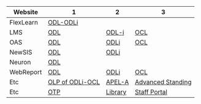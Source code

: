 
| Website      |  1 |  2 |  3 |
| ----------- | ----------- | ----------- | ----------- |
| FlexLearn   | [ODL-ODLi](https://flexlearn.wou.edu.my/) |  |  |
| LMS   | [ODL](http://lms.wou.edu.my/) | [ODL-i](http://lms-i.wou.edu.my/)  | [OCL](https://lms-oncampus.wou.edu.my) |
| OAS   | [ODL](https://assignment.wou.edu.my/) | [ODLi](https://oas-i.wou.edu.my/) | [OCL](https://oas-oncampus.wou.edu.my) |
| NewSIS   | [ODL](http://newsis.wou.edu.my/) | [ODLi](https://exam-i.wou.edu.my/) |  |
| Neuron   | [ODL](https://neuron.wou.edu.my/) |  |  |
| WebReport   | [ODL](https://woureport.wou.edu.my/) | [ODLi](https://woureport-i.wou.edu.my/reports/) | [OCL](https://woureport-oncampus.wou.edu.my/) |
| Etc   | [OLP of ODLi-OCL](https://olp-oncampus.wou.edu.my/) | [APEL-A](https://apel.wou.edu.my) | [Advanced Standing](https://asat.wou.edu.my) |
| Etc  | [OTP](https://assignment.wou.edu.my/otp/onlineTutorProjectSupervisorSST.asp)| [Library](https://woulibrary.wou.edu.my/) | [Staff Portal](https://staffportal.wou.edu.my/)  |

